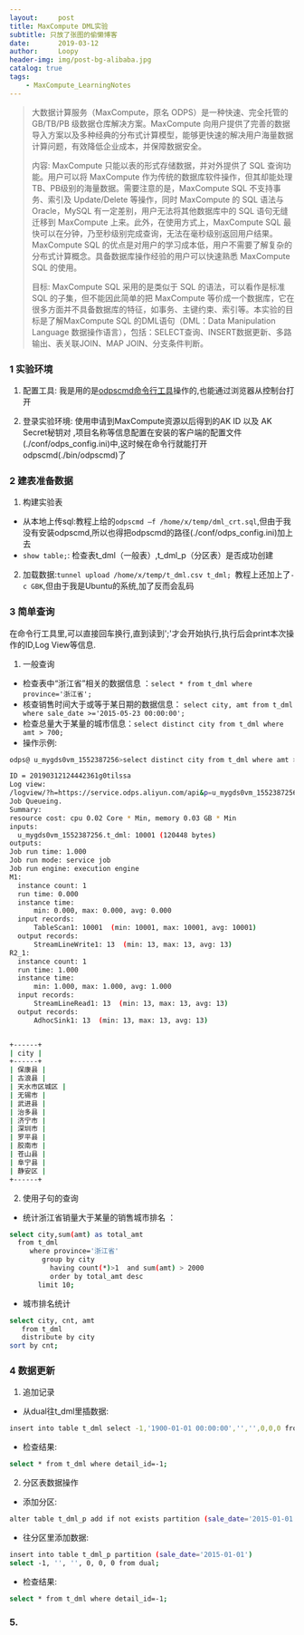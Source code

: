 ```yaml
---
layout:     post
title: MaxCompute DML实验
subtitle: 只放了张图的偷懒博客
date:       2019-03-12
author:     Loopy
header-img: img/post-bg-alibaba.jpg
catalog: true
tags:
    - MaxCompute_LearningNotes
---
```


> 大数据计算服务（MaxCompute，原名 ODPS）是一种快速、完全托管的 GB/TB/PB 级数据仓库解决方案。MaxCompute 向用户提供了完善的数据导入方案以及多种经典的分布式计算模型，能够更快速的解决用户海量数据计算问题，有效降低企业成本，并保障数据安全。
>
> 内容: MaxCompute 只能以表的形式存储数据，并对外提供了 SQL 查询功能。用户可以将 MaxCompute 作为传统的数据库软件操作，但其却能处理TB、PB级别的海量数据。需要注意的是，MaxCompute SQL 不支持事务、索引及 Update/Delete 等操作，同时 MaxCompute 的 SQL 语法与 Oracle，MySQL 有一定差别，用户无法将其他数据库中的 SQL 语句无缝迁移到 MaxCompute 上来。此外，在使用方式上，MaxCompute SQL 最快可以在分钟，乃至秒级别完成查询，无法在毫秒级别返回用户结果。MaxCompute SQL 的优点是对用户的学习成本低，用户不需要了解复杂的分布式计算概念。具备数据库操作经验的用户可以快速熟悉 MaxCompute SQL 的使用。
>
>目标: MaxCompute SQL 采用的是类似于 SQL 的语法，可以看作是标准 SQL 的子集，但不能因此简单的把 MaxCompute 等价成一个数据库，它在很多方面并不具备数据库的特征，如事务、主键约束、索引等。本实验的目标是了解MaxCompute SQL 的DML语句（DML：Data Manipulation Language 数据操作语言），包括：SELECT查询、INSERT数据更新、多路输出、表关联JOIN、MAP JOIN、分支条件判断。

### 1 实验环境

1. 配置工具: 我是用的是[odpscmd命令行工具](http://repo.aliyun.com/odpscmd/?spm=a2c4g.11186623.2.17.2f9c5c23rsSTEm)操作的,也能通过浏览器从控制台打开

2. 登录实验环境: 使用申请到MaxCompute资源以后得到的AK ID 以及 AK Secret秘钥对 ,项目名称等信息配置在安装的客户端的配置文件(./conf/odps_config.ini)中,这时候在命令行就能打开odpscmd(./bin/odpscmd)了

### 2 建表准备数据

1. 构建实验表
  - 从本地上传sql:教程上给的```odpscmd –f /home/x/temp/dml_crt.sql```,但由于我没有安装odpscmd,所以也得把odpscmd的路径(./conf/odps_config.ini)加上去
  - ```show table;```: 检查表t_dml（一般表）,t_dml_p（分区表）是否成功创建

2. 加载数据:```tunnel upload /home/x/temp/t_dml.csv t_dml; ```教程上还加上了```-c GBK```,但由于我是Ubuntu的系统,加了反而会乱码

### 3 简单查询

在命令行工具里,可以直接回车换行,直到读到';'才会开始执行,执行后会print本次操作的ID,Log View等信息.

1. 一般查询
  - 检查表中“浙江省”相关的数据信息 ：```select * from t_dml where province='浙江省';```
  - 核查销售时间大于或等于某日期的数据信息： ```select city, amt from t_dml where sale_date >='2015-05-23 00:00:00';```
  - 检查总量大于某量的城市信息：```select distinct city from t_dml where amt > 700;```
  - 操作示例:


  ``` sh
  odps@ u_mygds0vm_1552387256>select distinct city from t_dml where amt > 800;

  ID = 20190312124442361g0tilssa
  Log view:
  /logview/?h=https://service.odps.aliyun.com/api&p=u_mygds0vm_1552387256&i=20190312124442361g0tilssa&token=SDRkOE1aWTBscGw0VkRRUUx5cWZDbUdUL2c4PSxPRFBTX09CTzpwNF8yMDA2Mzc1NTIzODcyNTU4NzMsMTU1Mjk5OTQ4Myx7IlN0YXRlbWVudCI6W3siQWN0aW9uIjpbIm9kcHM6UmVhZCJdLCJFZmZlY3QiOiJBbGxvdyIsIlJlc291cmNlIjpbImFjczpvZHBzOio6cHJvamVjdHMvdV9teWdkczB2bV8xNTUyMzg3MjU2L2luc3RhbmNlcy8yMDE5MDMxMjEyNDQ0MjM2MWcwdGlsc3NhIl19XSwiVmVyc2lvbiI6IjEifQ==
  Job Queueing.
  Summary:
  resource cost: cpu 0.02 Core * Min, memory 0.03 GB * Min
  inputs:
  	u_mygds0vm_1552387256.t_dml: 10001 (120448 bytes)
  outputs:
  Job run time: 1.000
  Job run mode: service job
  Job run engine: execution engine
  M1:
  	instance count: 1
  	run time: 0.000
  	instance time:
  		min: 0.000, max: 0.000, avg: 0.000
  	input records:
  		TableScan1: 10001  (min: 10001, max: 10001, avg: 10001)
  	output records:
  		StreamLineWrite1: 13  (min: 13, max: 13, avg: 13)
  R2_1:
  	instance count: 1
  	run time: 1.000
  	instance time:
  		min: 1.000, max: 1.000, avg: 1.000
  	input records:
  		StreamLineRead1: 13  (min: 13, max: 13, avg: 13)
  	output records:
  		AdhocSink1: 13  (min: 13, max: 13, avg: 13)


  +------+
  | city |
  +------+
  | 保康县 |
  | 古浪县 |
  | 天水市区城区 |
  | 无锡市 |
  | 武进县 |
  | 治多县 |
  | 济宁市 |
  | 深圳市 |
  | 罗平县 |
  | 胶南市 |
  | 苍山县 |
  | 阜宁县 |
  | 静安区 |
  +------+
```

2. 使用子句的查询
  - 统计浙江省销量大于某量的销售城市排名 ：
  ``` sh
  select city,sum(amt) as total_amt
    from t_dml
       where province='浙江省'
          group by city
            having count(*)>1  and sum(amt) > 2000
            order by total_amt desc
         limit 10;   
```
  - 城市排名统计
  ``` sh
  select city, cnt, amt
     from t_dml
     distribute by city
  sort by cnt;
```

### 4 数据更新
1. 追加记录
  - 从dual往t_dml里插数据:
  ``` sh
  insert into table t_dml select -1,'1900-01-01 00:00:00','','',0,0,0 from dual;
  ```
  - 检查结果:
  ``` sh
  select * from t_dml where detail_id=-1;
  ```

2. 分区表数据操作
  - 添加分区:
  ``` sh
  alter table t_dml_p add if not exists partition (sale_date='2015-01-01');
  ```
  - 往分区里添加数据:
  ```sh
  insert into table t_dml_p partition (sale_date='2015-01-01')
  select -1, '', '', 0, 0, 0 from dual;
  ```
  - 检查结果:
  ```sh
  select * from t_dml where detail_id=-1;
  ```

### 5.
